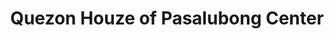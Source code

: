 ---
title: "Quezon Houze of Pasalubong Center"
url: /rosario/quezon-houze-of-pasalubong-center/
shop: Süßwaren
---